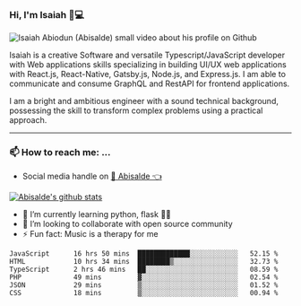 ### Hi, I'm Isaiah 🌻💻

<img src="https://res.cloudinary.com/abisalde/image/upload/c_scale,h_311,w_816/v1616039512/Abisalde_github.gif" alt="Isaiah Abiodun (Abisalde) small video about his profile on Github">

Isaiah is a creative Software and versatile Typescript/JavaScript developer with Web applications skills specializing in building UI/UX web applications with React.js, React-Native, Gatsby.js, Node.js, and Express.js. I am able to communicate and consume GraphQL and RestAPI for frontend applications.

I am a bright and ambitious engineer with a sound technical background, possessing the skill to transform complex problems using a practical approach.
<hr>

### 📫 How to reach me: ...
- Social media handle on <a href="https://twitter.com/abisalde">🔔  Abisalde   👈</a>


[![Abisalde's github stats](https://github-readme-stats.vercel.app/api?username=abisalde)](https://github.com/abisalde/github-readme-stats)

- 🌱 I’m currently learning python, flask 👨‍💻️
- 👯 I’m looking to collaborate with open source community
- ⚡ Fun fact: Music is a therapy for me


<!--
**abisalde/Abisalde** is a ✨ _special_ ✨ repository because its `README.md` (this file) appears on your GitHub profile.

Here are some ideas to get you started:

- 🔭 I’m currently working on data engineering
- 🌱 I’m currently learning python
- 👯 I’m looking to collaborate with open source community
- 🤔 I’m looking for help with ...
- 💬 Ask me about ...
- 📫 How to reach me: ...
- 😄 Pronouns: ...
- ⚡ Fun fact: ...
-->

<!--START_SECTION:waka-->

```text
JavaScript      16 hrs 50 mins  █████████████░░░░░░░░░░░░   52.15 %
HTML            10 hrs 34 mins  ████████▒░░░░░░░░░░░░░░░░   32.73 %
TypeScript      2 hrs 46 mins   ██░░░░░░░░░░░░░░░░░░░░░░░   08.59 %
PHP             49 mins         ▓░░░░░░░░░░░░░░░░░░░░░░░░   02.54 %
JSON            29 mins         ▒░░░░░░░░░░░░░░░░░░░░░░░░   01.52 %
CSS             18 mins         ▒░░░░░░░░░░░░░░░░░░░░░░░░   00.94 %
```

<!--END_SECTION:waka-->


